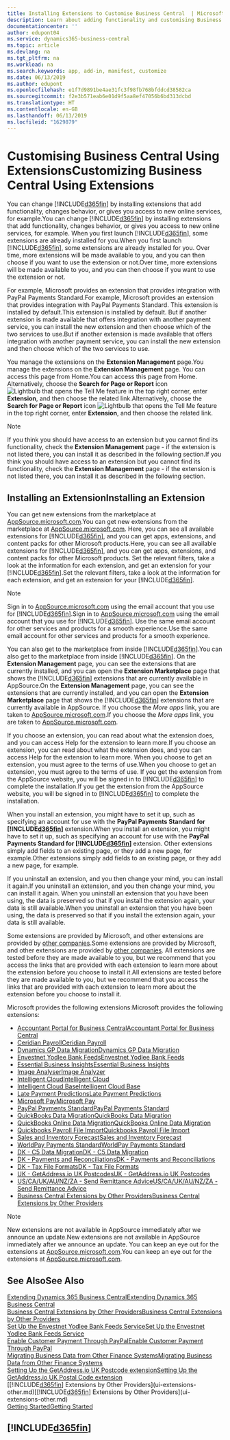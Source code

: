 ```yaml
---
title: Installing Extensions to Customise Business Central  | Microsoft Docs
description: Learn about adding functionality and customising Business Central  by installing extensions.
documentationcenter: ''
author: edupont04
ms.service: dynamics365-business-central
ms.topic: article
ms.devlang: na
ms.tgt_pltfrm: na
ms.workload: na
ms.search.keywords: app, add-in, manifest, customize
ms.date: 06/13/2019
ms.author: edupont
ms.openlocfilehash: e1f7d9891be4ae31fc3f98fb768bfddcd38582ca
ms.sourcegitcommit: f2e3b571eab6e01d9f5aa8ef47056b6bd313dcbd
ms.translationtype: HT
ms.contentlocale: en-GB
ms.lasthandoff: 06/13/2019
ms.locfileid: "1629879"
---
```

# <a name="customizing-business-central-using-extensions"></a><span data-ttu-id="25af1-103">Customising Business Central Using Extensions</span><span class="sxs-lookup"><span data-stu-id="25af1-103">Customizing Business Central Using Extensions</span></span>
<span data-ttu-id="25af1-104">You can change [!INCLUDE[d365fin](includes/d365fin_md.md)] by installing extensions that add functionality, changes behavior, or gives you access to new online services, for example.</span><span class="sxs-lookup"><span data-stu-id="25af1-104">You can change [!INCLUDE[d365fin](includes/d365fin_md.md)] by installing extensions that add functionality, changes behavior, or gives you access to new online services, for example.</span></span>
<span data-ttu-id="25af1-105">When you first launch [!INCLUDE[d365fin](includes/d365fin_md.md)], some extensions are already installed for you.</span><span class="sxs-lookup"><span data-stu-id="25af1-105">When you first launch [!INCLUDE[d365fin](includes/d365fin_md.md)], some extensions are already installed for you.</span></span> <span data-ttu-id="25af1-106">Over time, more extensions will be made available to you, and you can then choose if you want to use the extension or not.</span><span class="sxs-lookup"><span data-stu-id="25af1-106">Over time, more extensions will be made available to you, and you can then choose if you want to use the extension or not.</span></span>

<span data-ttu-id="25af1-107">For example, Microsoft provides an extension that provides integration with PayPal Payments Standard.</span><span class="sxs-lookup"><span data-stu-id="25af1-107">For example, Microsoft provides an extension that provides integration with PayPal Payments Standard.</span></span> <span data-ttu-id="25af1-108">This extension is installed by default.</span><span class="sxs-lookup"><span data-stu-id="25af1-108">This extension is installed by default.</span></span>
<span data-ttu-id="25af1-109">But if another extension is made available that offers integration with another payment service, you can install the new extension and then choose which of the two services to use.</span><span class="sxs-lookup"><span data-stu-id="25af1-109">But if another extension is made available that offers integration with another payment service, you can install the new extension and then choose which of the two services to use.</span></span>  

<span data-ttu-id="25af1-110">You manage the extensions on the **Extension Management** page.</span><span class="sxs-lookup"><span data-stu-id="25af1-110">You manage the extensions on the **Extension Management** page.</span></span> <span data-ttu-id="25af1-111">You can access this page from Home.</span><span class="sxs-lookup"><span data-stu-id="25af1-111">You can access this page from Home.</span></span> <span data-ttu-id="25af1-112">Alternatively, choose the **Search for Page or Report** icon ![Lightbulb that opens the Tell Me feature](media/ui-search/search_small.png "Tell me what you want to do") in the top right corner, enter **Extension**, and then choose the related link.</span><span class="sxs-lookup"><span data-stu-id="25af1-112">Alternatively, choose the **Search for Page or Report** icon ![Lightbulb that opens the Tell Me feature](media/ui-search/search_small.png "Tell me what you want to do") in the top right corner, enter **Extension**, and then choose the related link.</span></span>  

> [!NOTE]  
>   <span data-ttu-id="25af1-113">If you think you should have access to an extension but you cannot find its functionality, check the **Extension Management** page - if the extension is not listed there, you can install it as described in the following section.</span><span class="sxs-lookup"><span data-stu-id="25af1-113">If you think you should have access to an extension but you cannot find its functionality, check the **Extension Management** page - if the extension is not listed there, you can install it as described in the following section.</span></span>  

## <a name="installing-an-extension"></a><span data-ttu-id="25af1-114">Installing an Extension</span><span class="sxs-lookup"><span data-stu-id="25af1-114">Installing an Extension</span></span>
<span data-ttu-id="25af1-115">You can get new extensions from the marketplace at [AppSource.microsoft.com](https://appsource.microsoft.com/en-us/marketplace/apps?src=dynamics365website&product=dynamics-365-business-central).</span><span class="sxs-lookup"><span data-stu-id="25af1-115">You can get new extensions from the marketplace at [AppSource.microsoft.com](https://appsource.microsoft.com/en-us/marketplace/apps?src=dynamics365website&product=dynamics-365-business-central).</span></span> <span data-ttu-id="25af1-116">Here, you can see all available extensions for [!INCLUDE[d365fin](includes/d365fin_md.md)], and you can get apps, extensions, and content packs for other Microsoft products.</span><span class="sxs-lookup"><span data-stu-id="25af1-116">Here, you can see all available extensions for [!INCLUDE[d365fin](includes/d365fin_md.md)], and you can get apps, extensions, and content packs for other Microsoft products.</span></span> <span data-ttu-id="25af1-117">Set the relevant filters, take a look at the information for each extension, and get an extension for your [!INCLUDE[d365fin](includes/d365fin_md.md)].</span><span class="sxs-lookup"><span data-stu-id="25af1-117">Set the relevant filters, take a look at the information for each extension, and get an extension for your [!INCLUDE[d365fin](includes/d365fin_md.md)].</span></span>  
> [!NOTE]  
>   <span data-ttu-id="25af1-118">Sign in to [AppSource.microsoft.com](https://appsource.microsoft.com/) using the email account that you use for [!INCLUDE[d365fin](includes/d365fin_md.md)].</span><span class="sxs-lookup"><span data-stu-id="25af1-118">Sign in to [AppSource.microsoft.com](https://appsource.microsoft.com/) using the email account that you use for [!INCLUDE[d365fin](includes/d365fin_md.md)].</span></span> <span data-ttu-id="25af1-119">Use the same email account for other services and products for a smooth experience.</span><span class="sxs-lookup"><span data-stu-id="25af1-119">Use the same email account for other services and products for a smooth experience.</span></span>  

<span data-ttu-id="25af1-120">You can also get to the marketplace from inside [!INCLUDE[d365fin](includes/d365fin_md.md)].</span><span class="sxs-lookup"><span data-stu-id="25af1-120">You can also get to the marketplace from inside [!INCLUDE[d365fin](includes/d365fin_md.md)].</span></span> <span data-ttu-id="25af1-121">On the **Extension Management** page, you can see the extensions that are currently installed, and you can open the **Extension Marketplace** page that shows the [!INCLUDE[d365fin](includes/d365fin_md.md)] extensions that are currently available in AppSource.</span><span class="sxs-lookup"><span data-stu-id="25af1-121">On the **Extension Management** page, you can see the extensions that are currently installed, and you can open the **Extension Marketplace** page that shows the [!INCLUDE[d365fin](includes/d365fin_md.md)] extensions that are currently available in AppSource.</span></span> <span data-ttu-id="25af1-122">If you choose the *More apps* link, you are taken to [AppSource.microsoft.com](https://appsource.microsoft.com/en-us/marketplace/apps?product=dynamics-365%3Bdynamics-365-for-financials&page=1).</span><span class="sxs-lookup"><span data-stu-id="25af1-122">If you choose the *More apps* link, you are taken to [AppSource.microsoft.com](https://appsource.microsoft.com/en-us/marketplace/apps?product=dynamics-365%3Bdynamics-365-for-financials&page=1).</span></span>  

<span data-ttu-id="25af1-123">If you choose an extension, you can read about what the extension does, and you can access Help for the extension to learn more.</span><span class="sxs-lookup"><span data-stu-id="25af1-123">If you choose an extension, you can read about what the extension does, and you can access Help for the extension to learn more.</span></span> <span data-ttu-id="25af1-124">When you choose to get an extension, you must agree to the terms of use.</span><span class="sxs-lookup"><span data-stu-id="25af1-124">When you choose to get an extension, you must agree to the terms of use.</span></span> <span data-ttu-id="25af1-125">If you get the extension from the AppSource website, you will be signed in to [!INCLUDE[d365fin](includes/d365fin_md.md)] to complete the installation.</span><span class="sxs-lookup"><span data-stu-id="25af1-125">If you get the extension from the AppSource website, you will be signed in to [!INCLUDE[d365fin](includes/d365fin_md.md)] to complete the installation.</span></span>  

<span data-ttu-id="25af1-126">When you install an extension, you might have to set it up, such as specifying an account for use with the **PayPal Payments Standard for [!INCLUDE[d365fin](includes/d365fin_md.md)]** extension.</span><span class="sxs-lookup"><span data-stu-id="25af1-126">When you install an extension, you might have to set it up, such as specifying an account for use with the **PayPal Payments Standard for [!INCLUDE[d365fin](includes/d365fin_md.md)]** extension.</span></span>
<span data-ttu-id="25af1-127">Other extensions simply add fields to an existing page, or they add a new page, for example.</span><span class="sxs-lookup"><span data-stu-id="25af1-127">Other extensions simply add fields to an existing page, or they add a new page, for example.</span></span>   

<span data-ttu-id="25af1-128">If you uninstall an extension, and you then change your mind, you can install it again.</span><span class="sxs-lookup"><span data-stu-id="25af1-128">If you uninstall an extension, and you then change your mind, you can install it again.</span></span> <span data-ttu-id="25af1-129">When you uninstall an extension that you have been using, the data is preserved so that if you install the extension again, your data is still available.</span><span class="sxs-lookup"><span data-stu-id="25af1-129">When you uninstall an extension that you have been using, the data is preserved so that if you install the extension again, your data is still available.</span></span>  

<span data-ttu-id="25af1-130">Some extensions are provided by Microsoft, and other extensions are provided by [other companies](ui-extensions-other.md).</span><span class="sxs-lookup"><span data-stu-id="25af1-130">Some extensions are provided by Microsoft, and other extensions are provided by [other companies](ui-extensions-other.md).</span></span> <span data-ttu-id="25af1-131">All extensions are tested before they are made available to you, but we recommend that you access the links that are provided with each extension to learn more about the extension before you choose to install it.</span><span class="sxs-lookup"><span data-stu-id="25af1-131">All extensions are tested before they are made available to you, but we recommend that you access the links that are provided with each extension to learn more about the extension before you choose to install it.</span></span>  

<span data-ttu-id="25af1-132">Microsoft provides the following extensions:</span><span class="sxs-lookup"><span data-stu-id="25af1-132">Microsoft provides the following extensions:</span></span>  

* [<span data-ttu-id="25af1-133">Accountant Portal for Business Central</span><span class="sxs-lookup"><span data-stu-id="25af1-133">Accountant Portal for Business Central</span></span>](ui-extensions-accountant-portal.md)
* [<span data-ttu-id="25af1-134">Ceridian Payroll</span><span class="sxs-lookup"><span data-stu-id="25af1-134">Ceridian Payroll</span></span>](ui-extensions-ceridian-payroll.md)
* [<span data-ttu-id="25af1-135">Dynamics GP Data Migration</span><span class="sxs-lookup"><span data-stu-id="25af1-135">Dynamics GP Data Migration</span></span>](ui-extensions-dynamicsgp-data-migration.md)
* [<span data-ttu-id="25af1-136">Envestnet Yodlee Bank Feeds</span><span class="sxs-lookup"><span data-stu-id="25af1-136">Envestnet Yodlee Bank Feeds</span></span>](ui-extensions-yodlee-bank-feeds.md)
* [<span data-ttu-id="25af1-137">Essential Business Insights</span><span class="sxs-lookup"><span data-stu-id="25af1-137">Essential Business Insights</span></span>](ui-extensions-essential-business-insights.md)
* [<span data-ttu-id="25af1-138">Image Analyser</span><span class="sxs-lookup"><span data-stu-id="25af1-138">Image Analyzer</span></span>](ui-extensions-image-analyzer.md)
* [<span data-ttu-id="25af1-139">Intelligent Cloud</span><span class="sxs-lookup"><span data-stu-id="25af1-139">Intelligent Cloud</span></span>](ui-extensions-data-replication.md)
* [<span data-ttu-id="25af1-140">Intelligent Cloud Base</span><span class="sxs-lookup"><span data-stu-id="25af1-140">Intelligent Cloud Base</span></span>](ui-extensions-intelligent-cloud.md)
* [<span data-ttu-id="25af1-141">Late Payment Predictions</span><span class="sxs-lookup"><span data-stu-id="25af1-141">Late Payment Predictions</span></span>](ui-extensions-late-payment-prediction.md)
* [<span data-ttu-id="25af1-142">Microsoft Pay</span><span class="sxs-lookup"><span data-stu-id="25af1-142">Microsoft Pay</span></span>](ui-extensions-microsoft-pay-payments.md)
* [<span data-ttu-id="25af1-143">PayPal Payments Standard</span><span class="sxs-lookup"><span data-stu-id="25af1-143">PayPal Payments Standard</span></span>](ui-extensions-paypal-payments-standard.md)
* [<span data-ttu-id="25af1-144">QuickBooks Data Migration</span><span class="sxs-lookup"><span data-stu-id="25af1-144">QuickBooks Data Migration</span></span>](ui-extensions-quickbooks-data-migration.md)
* [<span data-ttu-id="25af1-145">QuickBooks Online Data Migration</span><span class="sxs-lookup"><span data-stu-id="25af1-145">QuickBooks Online Data Migration</span></span>](ui-extensions-quickbooks-online-data-migration.md)
* [<span data-ttu-id="25af1-146">Quickbooks Payroll File Import</span><span class="sxs-lookup"><span data-stu-id="25af1-146">Quickbooks Payroll File Import</span></span>](ui-extensions-quickbooks-payroll.md)
* [<span data-ttu-id="25af1-147">Sales and Inventory Forecast</span><span class="sxs-lookup"><span data-stu-id="25af1-147">Sales and Inventory Forecast</span></span>](ui-extensions-sales-forecast.md)
* [<span data-ttu-id="25af1-148">WorldPay Payments Standard</span><span class="sxs-lookup"><span data-stu-id="25af1-148">WorldPay Payments Standard</span></span>](ui-extensions-worldpay-payments-standard.md)
* [<span data-ttu-id="25af1-149">DK - C5 Data Migration</span><span class="sxs-lookup"><span data-stu-id="25af1-149">DK - C5 Data Migration</span></span>](ui-extensions-c5-data-migration.md)
* [<span data-ttu-id="25af1-150">DK - Payments and Reconciliations</span><span class="sxs-lookup"><span data-stu-id="25af1-150">DK - Payments and Reconciliations</span></span>](ui-extensions-payments-reconciliation-formats-dk.md)
* [<span data-ttu-id="25af1-151">DK - Tax File Formats</span><span class="sxs-lookup"><span data-stu-id="25af1-151">DK - Tax File Formats</span></span>](ui-extensions-tax-file-formats-dk.md)
* [<span data-ttu-id="25af1-152">UK - GetAddress.io UK Postcodes</span><span class="sxs-lookup"><span data-stu-id="25af1-152">UK - GetAddress.io UK Postcodes</span></span>](ui-extensions-getaddressio.md)
* [<span data-ttu-id="25af1-153">US/CA/UK/AU/NZ/ZA - Send Remittance Advice</span><span class="sxs-lookup"><span data-stu-id="25af1-153">US/CA/UK/AU/NZ/ZA - Send Remittance Advice</span></span>](ui-extensions-send-remittance-advice.md)
* [<span data-ttu-id="25af1-154">Business Central Extensions by Other Providers</span><span class="sxs-lookup"><span data-stu-id="25af1-154">Business Central Extensions by Other Providers</span></span>](ui-extensions-other.md)

> [!NOTE]  
>  <span data-ttu-id="25af1-155">New extensions are not available in AppSource immediately after we announce an update.</span><span class="sxs-lookup"><span data-stu-id="25af1-155">New extensions are not available in AppSource immediately after we announce an update.</span></span> <span data-ttu-id="25af1-156">You can keep an eye out for the extensions at [AppSource.microsoft.com](https://appsource.microsoft.com/en-us/marketplace/apps?product=dynamics-365%3Bdynamics-365-for-financials&page=1).</span><span class="sxs-lookup"><span data-stu-id="25af1-156">You can keep an eye out for the extensions at [AppSource.microsoft.com](https://appsource.microsoft.com/en-us/marketplace/apps?product=dynamics-365%3Bdynamics-365-for-financials&page=1).</span></span>

## <a name="see-also"></a><span data-ttu-id="25af1-157">See Also</span><span class="sxs-lookup"><span data-stu-id="25af1-157">See Also</span></span>
[<span data-ttu-id="25af1-158">Extending Dynamics 365 Business Central</span><span class="sxs-lookup"><span data-stu-id="25af1-158">Extending Dynamics 365 Business Central</span></span>](about-develop-extensions.md)  
[<span data-ttu-id="25af1-159">Business Central Extensions by Other Providers</span><span class="sxs-lookup"><span data-stu-id="25af1-159">Business Central Extensions by Other Providers</span></span>](ui-extensions-other.md)  
[<span data-ttu-id="25af1-160">Set Up the Envestnet Yodlee Bank Feeds Service</span><span class="sxs-lookup"><span data-stu-id="25af1-160">Set Up the Envestnet Yodlee Bank Feeds Service</span></span>](bank-how-setup-bank-statement-service.md)  
[<span data-ttu-id="25af1-161">Enable Customer Payment Through PayPal</span><span class="sxs-lookup"><span data-stu-id="25af1-161">Enable Customer Payment Through PayPal</span></span>](sales-how-enable-payment-service-extensions.md)  
[<span data-ttu-id="25af1-162">Migrating Business Data from Other Finance Systems</span><span class="sxs-lookup"><span data-stu-id="25af1-162">Migrating Business Data from Other Finance Systems</span></span>](across-import-data-configuration-packages.md)  
[<span data-ttu-id="25af1-163">Setting Up the GetAddress.io UK Postcode extension</span><span class="sxs-lookup"><span data-stu-id="25af1-163">Setting Up the GetAddress.io UK Postal Code extension</span></span>](LocalFunctionality/UnitedKingdom/uk-setup-postal-code-service.md)  
<span data-ttu-id="25af1-164">[[!INCLUDE[d365fin](includes/d365fin_md.md)] Extensions by Other Providers](ui-extensions-other.md)</span><span class="sxs-lookup"><span data-stu-id="25af1-164">[[!INCLUDE[d365fin](includes/d365fin_md.md)] Extensions by Other Providers](ui-extensions-other.md)</span></span>  
[<span data-ttu-id="25af1-165">Getting Started</span><span class="sxs-lookup"><span data-stu-id="25af1-165">Getting Started</span></span>](product-get-started.md)  

## [!INCLUDE[d365fin](includes/free_trial_md.md)]  
